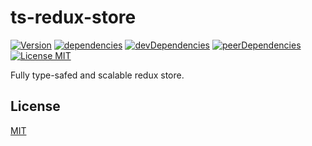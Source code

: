 # ts-redux-store

[![Version][version-image]](https://www.npmjs.com/package/ts-redux-store)
[![dependencies][dependencies-image]](package.json)
[![devDependencies][dev-dependencies-image]](package.json)
[![peerDependencies][peer-dependencies-image]](package.json)
[![License MIT][license-image]](LICENSE)

Fully type-safed and scalable redux store.

## License
[MIT](LICENSE)

[dependencies-image]: https://img.shields.io/badge/dependencies-0-brightgreen.svg?longCache=true&style=flat-square "Dependencies"
[dev-dependencies-image]: https://img.shields.io/badge/devDependencies-0-brightgreen.svg?longCache=true&style=flat-square "devDependencies"
[peer-dependencies-image]: https://img.shields.io/badge/peerDependencies-0-brightgreen.svg?longCache=true&style=flat-square "peerDependencies"
[license-image]: https://img.shields.io/badge/license-MIT-blue.svg?longCache=true&style=flat-square "The MIT License"
[version-image]: https://img.shields.io/badge/version-0.0.3-blue.svg?longCache=true&style=flat-square "Version"
